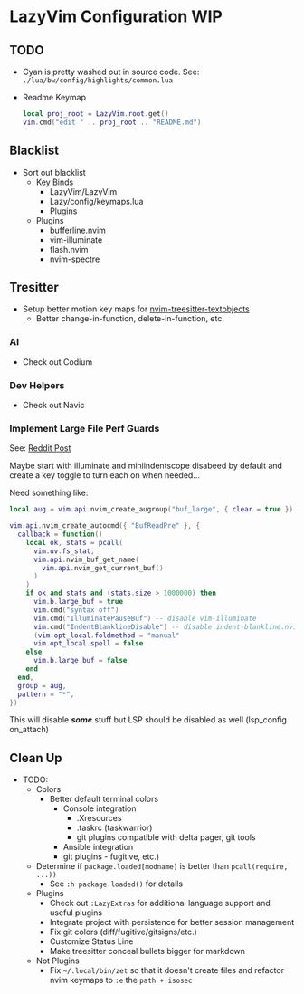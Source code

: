 # LazyVim Configuration WIP

## TODO

- Cyan is pretty washed out in source code. See: `./lua/bw/config/highlights/common.lua`
- Readme Keymap

    ```lua
    local proj_root = LazyVim.root.get()
    vim.cmd("edit " .. proj_root .. "README.md")
    ```

## Blacklist

- Sort out blacklist
  - Key Binds
    - LazyVim/LazyVim
    - Lazy/config/keymaps.lua
    - Plugins
  - Plugins
    - bufferline.nvim
    - vim-illuminate
    - flash.nvim
    - nvim-spectre

## Tresitter

- Setup better motion key maps for [nvim-treesitter-textobjects](https://github.com/nvim-treesitter/nvim-treesitter-textobjects)
  - Better change-in-function, delete-in-function, etc.

### AI

- Check out Codium

### Dev Helpers

- Check out Navic

### Implement Large File Perf Guards

See: [Reddit Post](https://tinyurl.com/mp9sxtew)

Maybe start with illuminate and miniindentscope disabeed by default and
create a key toggle to turn each on when needed...

Need something like:

```lua
local aug = vim.api.nvim_create_augroup("buf_large", { clear = true })

vim.api.nvim_create_autocmd({ "BufReadPre" }, {
  callback = function()
    local ok, stats = pcall(
      vim.uv.fs_stat,
      vim.api.nvim_buf_get_name(
        vim.api.nvim_get_current_buf()
      )
    )
    if ok and stats and (stats.size > 1000000) then
      vim.b.large_buf = true
      vim.cmd("syntax off")
      vim.cmd("IlluminatePauseBuf") -- disable vim-illuminate
      vim.cmd("IndentBlanklineDisable") -- disable indent-blankline.nvim
      (vim.opt_local.foldmethod = "manual"
      vim.opt_local.spell = false
    else
      vim.b.large_buf = false
    end
  end,
  group = aug,
  pattern = "*",
})
```

This will disable ***some*** stuff but LSP should be disabled as well
(lsp_config on_attach)

## Clean Up

- TODO:
  - Colors
    - Better default terminal colors
      - Console integration
        - .Xresources
        - .taskrc (taskwarrior)
        - git plugins compatible with delta pager, git tools
      - Ansible integration
      - git plugins - fugitive, etc.)
  - Determine if `package.loaded[modname]` is better than `pcall(require, ...))`
    - See `:h package.loaded()` for details
  - Plugins
    - Check out `:LazyExtras` for additional language support and useful plugins
    - Integrate project with persistence for better session management
    - Fix git colors (diff/fugitive/gitsigns/etc.)
    - Customize Status Line
    - Make treesitter conceal bullets bigger for markdown
  - Not Plugins
    - Fix `~/.local/bin/zet` so that it doesn't create files and refactor nvim
      keymaps to `:e` the `path + isosec`
